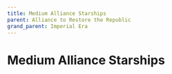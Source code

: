 ```yaml
---
title: Medium Alliance Starships
parent: Alliance to Restore the Republic
grand_parent: Imperial Era
---
```


# Medium Alliance Starships

